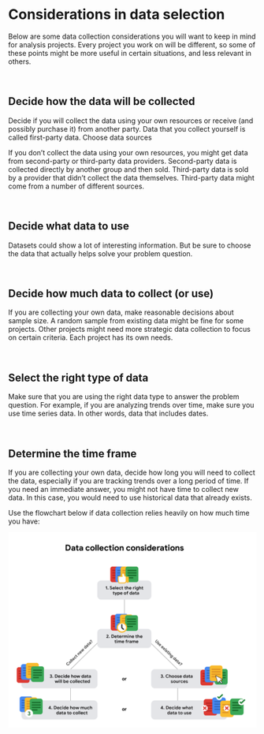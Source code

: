# Considerations in data selection

Below are some data collection considerations you will want to keep in mind for analysis projects. Every project you work on will be different, so some of these points might be more useful in certain situations, and less relevant in others. 

&nbsp;

## Decide how the data will be collected

Decide if you will collect the data using your own resources or receive (and possibly purchase it) from another party. Data that you collect yourself is called first-party data.
Choose data sources

If you don’t collect the data using your own resources, you might get data from second-party or third-party data providers. Second-party data is collected directly by another group and then sold. Third-party data is sold by a provider that didn’t collect the data themselves. Third-party data might come from a number of different sources.

&nbsp;

## Decide what data to use

Datasets could show a lot of interesting information. But be sure to choose the data that actually helps solve your problem question.  

&nbsp;

## Decide how much data to collect (or use)

If you are collecting your own data, make reasonable decisions about sample size. A random sample from existing data might be fine for some projects. Other projects might need more strategic data collection to focus on certain criteria. Each project has its own needs. 

&nbsp;

## Select the right type of data

Make sure that you are using the right data type to answer the problem question. For example, if you are analyzing trends over time, make sure you use time series data. In other words, data that includes dates.

&nbsp;

## Determine the time frame

If you are collecting your own data, decide how long you will need to collect the data, especially if you are tracking trends over a long period of time. If you need an immediate answer, you might not have time to collect new data. In this case, you would need to use historical data that already exists. 

Use the flowchart below if data collection relies heavily on how much time you have:

![img](img/data-collection-chart.png)